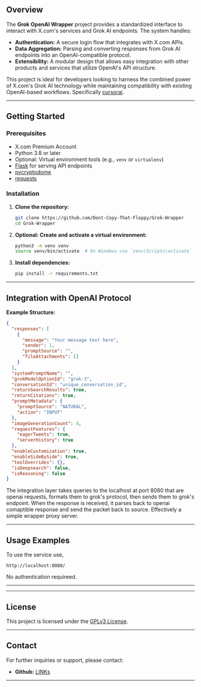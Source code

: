 ## Overview

The **Grok OpenAI Wrapper** project provides a standardized interface to interact with X.com's services and Grok AI endpoints. The system handles:

- **Authentication:** A secure login flow that integrates with X.com APIs.
- **Data Aggregation:** Parsing and converting responses from Grok AI endpoints into an OpenAI-compatible protocol.
- **Extensibility:** A modular design that allows easy integration with other products and services that utilize OpenAI's API structure.

This project is ideal for developers looking to harness the combined power of X.com's Grok AI technology while maintaining compatibility with existing OpenAI-based workflows. Specifically [cursorai](https://www.cursor.com/).

---

## Getting Started

### Prerequisites

- X.com Premium Account
- Python 3.8 or later
- Optional: Virtual environment tools (e.g., `venv` or `virtualenv`)
- [Flask](https://flask.palletsprojects.com/) for serving API endpoints
- [pycryptodome](https://www.pycryptodome.org/)
- [requests](https://requests.readthedocs.io/en/latest/)

### Installation

1. **Clone the repository:**

   ```bash
   git clone https://github.com/Dont-Copy-That-Floppy/Grok-Wrapper
   cd Grok-Wrapper
   ```

2. **Optional: Create and activate a virtual environment:**

   ```bash
   python3 -m venv venv
   source venv/bin/activate  # On Windows use `venv\Scripts\activate`
   ```

3. **Install dependencies:**

   ```bash
   pip install -r requirements.txt
   ```

---

## Integration with OpenAI Protocol

**Example Structure:**

```json
{
  "responses": [
    {
      "message": "Your message text here",
      "sender": 1,
      "promptSource": "",
      "fileAttachments": []
    }
  ],
  "systemPromptName": "",
  "grokModelOptionId": "grok-3",
  "conversationId": "unique_conversation_id",
  "returnSearchResults": true,
  "returnCitations": true,
  "promptMetadata": {
    "promptSource": "NATURAL",
    "action": "INPUT"
  },
  "imageGenerationCount": 4,
  "requestFeatures": {
    "eagerTweets": true,
    "serverHistory": true
  },
  "enableCustomization": true,
  "enableSideBySide": true,
  "toolOverrides": {},
  "isDeepsearch": false,
  "isReasoning": false
}
```

The integration layer takes queries to the localhost at port 8080 that are openai requests, formats them to grok's protocol, then sends them to grok's endpoint. When the response is received, it parses back to openai comaptible response and send the packet back to source. Effectively a simple wrapper proxy server.

---

## Usage Examples

To use the service use,

```
http://localhost:8080/
```

No authentication requireed.

---

---

## License

This project is licensed under the [GPLv3 License](LICENSE).

---

## Contact

For further inquiries or support, please contact:

- **Github:** [LINKs](https://github.com/Dont-Copy-That-Floppy)

---